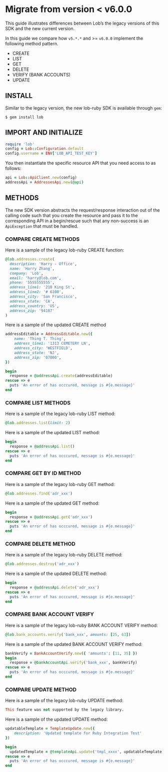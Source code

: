 # Migrate from version < v6.0.0

This guide illustrates differences between Lob’s the legacy versions of this SDK and the new current version.

In this guide we compare how `v5.*.*` and >= `v6.0.0` implement the following method pattern.

- CREATE
- LIST
- GET
- DELETE
- VERIFY (BANK ACCOUNTS)
- UPDATE

## INSTALL

Similar to the legacy version, the new lob-ruby SDK is available through `gem`:

```
$ gem install lob
```

## IMPORT AND INITIALIZE


```ruby
require 'lob'
config = Lob::Configuration.default
config.username = ENV['LOB_API_TEST_KEY']
```
You then instantiate the specific resource API that you need access to as follows:

```ruby
api = Lob::ApiClient.new(config)
addressApi = AddressesApi.new(@api)

```

## METHODS

The new SDK version abstracts the request/response interaction out of the calling code such that you create the resource and pass it to the corresponding API in a begin/rescue such that any non-success is an `ApiException` that must be handled.

### COMPARE CREATE METHODS

Here is a sample of the legacy lob-ruby CREATE function:

```ruby
@lob.addresses.create(
  description: 'Harry - Office',
  name: 'Harry Zhang',
  company: 'Lob',
  email: 'harry@lob.com',
  phone: '5555555555',
  address_line1: '210 King St',
  address_line2: '# 6100',
  address_city: 'San Francisco',
  address_state: 'CA',
  address_country: 'US',
  address_zip: '94107'
)
```

Here is a sample of the updated CREATE method

```ruby
addressEditable = AddressEditable.new({
    name: 'Thing T. Thing',
    address_line1: '1313 CEMETERY LN',
    address_city: 'WESTFIELD',
    address_state: 'NJ',
    address_zip: '07000',
})

begin
  response = @addressApi.create(addressEditable)
rescue => e
  puts 'An error of has occcured, message is #{e.message}'
end
```

### COMPARE LIST METHODS

Here is a sample of the legacy lob-ruby LIST method:

```ruby
@lob.addresses.list(limit: 2)
```

Here is a sample of the updated LIST method:

```ruby
begin
  response = @addressApi.list()
rescue => e
  puts 'An error of has occcured, message is #{e.message}'
end
```

### COMPARE GET BY ID METHOD

Here is a sample of the legacy lob-ruby GET method:

```ruby
@lob.addresses.find('adr_xxx')

```

Here is a sample of the updated GET method:

```ruby
begin
  response = @addressApi.get('adr_xxx')
rescue => e
  puts 'An error of has occcured, message is #{e.message}'
end
```

### COMPARE DELETE METHOD

Here is a sample of the legacy lob-ruby DELETE method:

```ruby
@lob.addresses.destroy('adr_xxx')
```

Here is a sample of the updated DELETE method:

```ruby
begin
  response = @addressApi.delete('adr_xxx')
rescue => e
  puts 'An error of has occcured, message is #{e.message}'
end
```

### COMPARE BANK ACCOUNT VERIFY

Here is a sample of the legacy lob-ruby BANK ACCOUNT VERIFY method:

```ruby
@lob.bank_accounts.verify('bank_xxx', amounts: [25, 63])
```

Here is a sample of the updated BANK ACCOUNT VERIFY method:

```ruby
bankVerify = BankAccountVerify.new({ 'amounts': [11, 35] })
begin
  response = @bankAccountApi.verify('bank_xxx', bankVerify)
rescue => e
  puts 'An error of has occcured, message is #{e.message}'
end
```

### COMPARE UPDATE METHOD

Here is a sample of the legacy lob-ruby UPDATE method:

```ruby
This feature was not supported by the legacy library.
```

Here is a sample of the updated UPDATE method:

```ruby
updatableTemplate = TemplateUpdate.new({
    description: 'Updated template for Ruby Integration Test'
})

begin
  updatedTemplate = @templateApi.update('tmpl_xxxx', updatableTemplate)
rescue => e
  puts 'An error of has occcured, message is #{e.message}'
end
```
